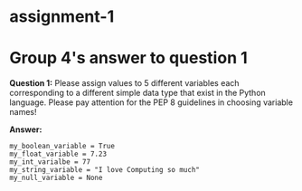 # assignment-1
# Group 4's answer to question 1

**Question 1:** Please assign values to 5 different variables each corresponding to a different simple
data type that exist in the Python language. Please pay attention for the PEP 8 guidelines in
choosing variable names!

**Answer:**

```
my_boolean_variable = True
my_float_variable = 7.23
my_int_varialbe = 77
my_string_variable = "I love Computing so much"
my_null_variable = None
```


